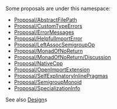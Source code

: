 
Some proposals are under this namespace:



- [Proposal/AbstractFilePath](Proposal/AbstractFilePath)
- [Proposal/CustomTypeErrors](Proposal/CustomTypeErrors)
- [Proposal/ErrorMessages](Proposal/ErrorMessages)
- [Proposal/HelpfulImportError](Proposal/HelpfulImportError)
- [Proposal/LeftAssocSemigroupOp](Proposal/LeftAssocSemigroupOp)
- [Proposal/MonadOfNoReturn](Proposal/MonadOfNoReturn)
- [Proposal/MonadOfNoReturn/Discussion](Proposal/MonadOfNoReturn/Discussion)
- [Proposal/NativeCpp](Proposal/NativeCpp)
- [Proposal/OpenImportExtension](Proposal/OpenImportExtension)
- [Proposal/SelfExplinatoryInlinePragmas](Proposal/SelfExplinatoryInlinePragmas)
- [Proposal/SemigroupMonoid](Proposal/SemigroupMonoid)
- [Proposal/SpecializationInfo](Proposal/SpecializationInfo)




See also [Design](design)s


